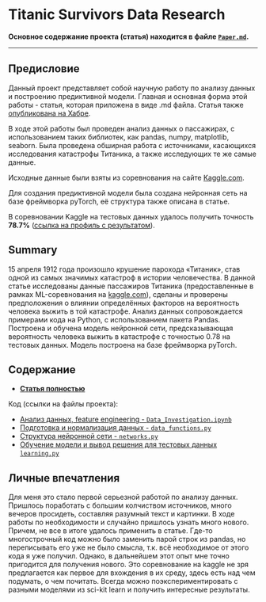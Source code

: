 # Titanic Survivors Data Research

**Основное содержание проекта (статья) находится в файле [`Paper.md`](https://github.com/pas-zhukov/Titanic-Survivors-Data-Research/blob/master/Paper.md).**

---

## Предисловие

Данный проект представляет собой научную работу по анализу данных и построению предиктивной модели. Главная и основная форма этой работы - статья, которая приложена в виде .md файла. Статья также [опубликована на Хабре](https://habr.com/ru/post/726454/).

В ходе этой работы был проведен анализ данных о пассажирах, с использованием таких библиотек, как pandas, numpy, matplotlib, seaborn. Была проведена обширная работа с источниками, касающихся исследования катастрофы Титаника, а также исследующих те же самые данные.

Исходные данные были взяты из соревнования на сайте [Kaggle.com](https://www.kaggle.com/competitions/titanic).

Для создания предиктивной модели была создана нейронная сеть на базе фреймворка pyTorch, её структура также описана в статье.

В соревновании Kaggle на тестовых данных удалось получить точность **78.7%** ([ссылка на профиль с результатом](https://www.kaggle.com/paszhukov/competitions?tab=active)).

## Summary

15 апреля 1912 года произошло крушение парохода «Титаник», став одной из самых значимых катастроф в истории человечества. В данной статье исследованы данные пассажиров Титаника (предоставленные в рамках ML-соревнования на [kaggle.com](https://www.kaggle.com/competitions/titanic/data)), сделаны и проверены предположения о влиянии определённых факторов на вероятность человека выжить в той катастрофе. Анализ данных сопровождается примерами кода на Python, с использованием пакета Pandas. Построена и обучена модель нейронной сети, предсказывающая вероятность человека выжить в катастрофе с точностью 0.78 на тестовых данных. Модель построена на базе фреймворка pyTorch.

## Содержание

* **[Статья полностью](https://github.com/pas-zhukov/Titanic-Survivors-Data-Research/blob/master/Paper.md)**

Код (ссылки на файлы проекта):
* [Анализ данных, feature engineering - `Data_Investigation.ipynb`](https://github.com/pas-zhukov/Titanic-Survivors-Data-Research/blob/master/Data_Investigation.ipynb)
* [Подготовка и нормализация данных - `data_functions.py`](https://github.com/pas-zhukov/Titanic-Survivors-Data-Research/blob/master/data_functions.py)
* [Структура нейронной сети - `networks.py`](https://github.com/pas-zhukov/Titanic-Survivors-Data-Research/blob/master/networks.py)
* [Обучение модели и вывод решения для тестовых данных `learning.py`](https://github.com/pas-zhukov/Titanic-Survivors-Data-Research/blob/master/learning.py)

## Личные впечатления

Для меня это стало первой серьезной работой по анализу данных. Пришлось поработать с большим колчиством источников, много вечеров просидеть, составляя разумный текст и картинки.
В ходе работы по необходимости и случайно пришлось узнать много нового. Причем, не все в итоге удалось применить в статье. Где-то многострочный код можно было заменить парой строк из pandas, но переписывать его уже не было смысла, т.к. всё необходимое от этого кода я уже получил.
Однако, в дальнейшем этот опыт мне точно пригодится для получения нового. Это соревнование на kaggle не зря предлагается как первое для вхождения в их среду, здесь есть над чем подумать, о чем почитать. Всегда можно поэкспериментировать с разными моделями из sci-kit learn и получить интересные результаты. 
